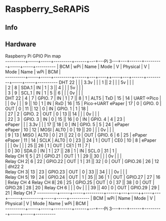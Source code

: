 # Raspberry_SeRAPiS

## Info

## Hardware
  Raspberry Pi GPIO Pin map                                                                         
 ----------+-----+-----+---------+------+---+---Pi 3---+---+------+---------+-----+-----+---------- 
           | BCM | wPi |   Name  | Mode | V | Physical | V | Mode | Name    | wPi | BCM |           
 ----------+-----+-----+---------+------+---+----++----+---+------+---------+-----+-----+---------- 
 DHT 22    |     |     |    3.3v |      |   |  1 || 2  |   |      | 5v      |     |     |           
           |   2 |   8 |   SDA.1 |   IN | 1 |  3 || 4  |   |      | 5v      |     |     |           
           |   3 |   9 |   SCL.1 |   IN | 1 |  5 || 6  |   |      | 0v      |     |     |           
 DHT 22    |   4 |   7 | GPIO. 7 |   IN | 1 |  7 || 8  | 1 | ALT5 | TxD     | 15  | 14  | UART->Pico
           |     |     |      0v |      |   |  9 || 10 | 1 | IN   | RxD     | 16  | 15  | Pico->UART
 ePaper    |  17 |   0 | GPIO. 0 |  OUT | 0 | 11 || 12 | 0 | IN   | GPIO. 1 | 1   | 18  |           
           |  27 |   2 | GPIO. 2 |  OUT | 0 | 13 || 14 |   |      | 0v      |     |     |           
           |  22 |   3 | GPIO. 3 |   IN | 0 | 15 || 16 | 0 | IN   | GPIO. 4 | 4   | 23  |           
 ePaper    |     |     |    3.3v |      |   | 17 || 18 | 0 | IN   | GPIO. 5 | 5   | 24  | ePaper    
 ePaper    |  10 |  12 |    MOSI | ALT0 | 0 | 19 || 20 |   |      | 0v      |     |     |           
           |   9 |  13 |    MISO | ALT0 | 0 | 21 || 22 | 0 | OUT  | GPIO. 6 | 6   | 25  | ePaper    
 ePaper    |  11 |  14 |    SCLK | ALT0 | 0 | 23 || 24 | 1 | OUT  | CE0     | 10  | 8   | ePaper    
           |     |     |      0v |      |   | 25 || 26 | 1 | OUT  | CE1     | 11  | 7   |           
           |   0 |  30 |   SDA.0 |   IN | 1 | 27 || 28 | 1 | IN   | SCL.0   | 31  | 1   |           
 Relay CH 1|   5 |  21 | GPIO.21 |  OUT | 1 | 29 || 30 |   |      | 0v      |     |     |           
 Relay CH 2|   6 |  22 | GPIO.22 |  OUT | 1 | 31 || 32 | 0 | OUT  | GPIO.26 | 26  | 12  | dht22 2   
 Relay CH 3|  13 |  23 | GPIO.23 |  OUT | 0 | 33 || 34 |   |      | 0v      |     |     |           
 Relay CH 5|  19 |  24 | GPIO.24 |  OUT | 1 | 35 || 36 | 1 | OUT  | GPIO.27 | 27  | 16  | Relay CH 4
 Relay CH 8|  26 |  25 | GPIO.25 |  OUT | 0 | 37 || 38 | 0 | OUT  | GPIO.28 | 28  | 20  | Relay CH 6
           |     |     |      0v |      |   | 39 || 40 | 0 | OUT  | GPIO.29 | 29  | 21  | Relay CH 7
 ----------+-----+-----+---------+------+---+----++----+---+------+---------+-----+-----+---------- 
           | BCM | wPi |   Name  | Mode | V | Physical | V | Mode | Name    | wPi | BCM |           
 ----------+-----+-----+---------+------+---+---Pi 3---+---+------+---------+-----+-----+---------- 